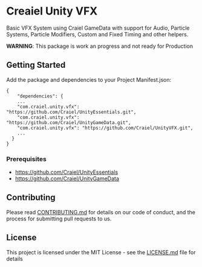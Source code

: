 # Creaiel Unity VFX

Basic VFX System using Craiel GameData with support for Audio, Particle Systems, Particle Modifiers, Custom and Fixed Timing and other helpers.

**WARNING**: This package is work an progress and not ready for Production

## Getting Started

Add the package and dependencies to your Project Manifest.json:
```
{
    "dependencies": {
    ...
    "com.craiel.unity.vfx": "https://github.com/Craiel/UnityEssentials.git",
    "com.craiel.unity.vfx": "https://github.com/Craiel/UnityGameData.git",
    "com.craiel.unity.vfx": "https://github.com/Craiel/UnityVFX.git",
    ...
  }
}
```


### Prerequisites
 
- https://github.com/Craiel/UnityEssentials
- https://github.com/Craiel/UnityGameData


## Contributing

Please read [CONTRIBUTING.md](CONTRIBUTING.md) for details on our code of conduct, and the process for submitting pull requests to us.


## License

This project is licensed under the MIT License - see the [LICENSE.md](LICENSE.md) file for details

